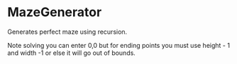 MazeGenerator
=============

Generates perfect maze using recursion. 

Note solving you can enter 0,0 but for ending points you must use height - 1 and width -1 or else it will go out of bounds. 
